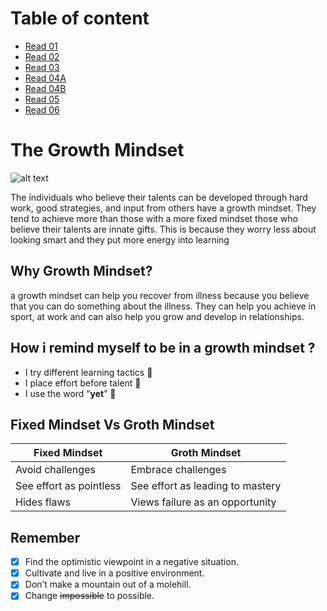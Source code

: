 # Table of content
- [Read 01](https://omx302.github.io/reading-notes/Read01)
- [Read 02](https://omx302.github.io/reading-notes/Read02)
- [Read 03](https://omx302.github.io/reading-notes/Read03)
- [Read 04A](https://omx302.github.io/reading-notes/Read04a)
- [Read 04B](https://omx302.github.io/reading-notes/Read04b)
- [Read 05](https://omx302.github.io/reading-notes/Read05)
- [Read 06](https://omx302.github.io/reading-notes/Read06)
# The Growth Mindset
![alt text](https://i.ibb.co/j3GbJW0/9f524-brain-2062057-960-720-removebg-preview.png)

The individuals who believe their talents can be developed through hard work, good strategies, and input from others have a growth mindset. They tend to achieve more than those with a more fixed mindset those who believe their talents are innate gifts. This is because they worry less about looking smart and they put more energy into learning

## Why Growth Mindset?
 a growth mindset can help you recover from illness because you believe that you can do something about the illness. They can help you achieve in sport, at work and can also help you grow and develop in relationships.
 
## How i remind myself to be in a growth mindset ?
- I try different learning tactics :book:
- I place effort before talent 	:muscle:
- I use the word “**yet**” :checkered_flag:

## Fixed Mindset Vs Groth Mindset 

| Fixed Mindset | Groth Mindset |
| ----------- | ----------- |
| Avoid challenges  | Embrace challenges |
| See effort as pointless | See effort as leading to mastery |
| Hides flaws | Views failure as an opportunity |


## Remember
- [x] Find the optimistic viewpoint in a negative situation.
- [x] Cultivate and live in a positive environment.
- [x] Don’t make a mountain out of a molehill.
- [x] Change ~~impossible~~ to possible.
